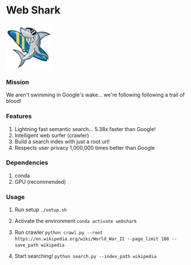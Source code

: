 # Web Shark  
<img src="logo.jpg" height="125" width="125">

### Mission
We aren't swimming in Google's wake... we're following following a trail of blood!

### Features
1. Lightning fast semantic search... 5.38x faster than Google!
2. Intelligent web surfer (crawler)
3. Build a search index with just a root url!
4. Respects user privacy 1,000,000 times better than Google

### Dependencies
1. conda
2. GPU (recommended)

### Usage
1. Run setup
`./setup.sh`

2. Activate the environment
`conda activate webshark`

3. Run crawler 
`python crawl.py --root https://en.wikipedia.org/wiki/World_War_II --page_limit 100 --save_path wikipedia`

4. Start searching!
`python search.py --index_path wikipedia`
